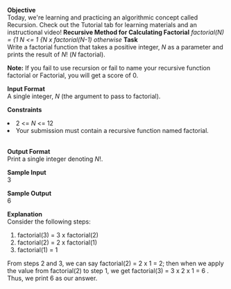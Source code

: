 <b>Objective</b><br>
Today, we're learning and practicing an algorithmic concept called Recursion. Check out the Tutorial tab for learning materials and an instructional video!
<b>Recursive Method for Calculating Factorial</b>
<i>factorial(N) = {1                  N <= 1
                  {N x factorial(N-1) otherwise </i>
<b>Task</b><br>
Write a factorial function that takes a positive integer, <i>N</i> as a parameter and prints the result of <i>N</i>! (<i>N</i> factorial).<br>

<b>Note:</b>  If you fail to use recursion or fail to name your recursive function factorial or Factorial, you will get a score of 0.<br>

<b>Input Format</b><br>
A single integer, <i>N</i> (the argument to pass to factorial).<br>

<b>Constraints</b><br>
<li>2 <= <i>N</i> <= 12</li>
<li>Your submission must contain a recursive function named factorial.</li><br>

<b>Output Format</b><br>
Print a single integer denoting <i>N</i>!.

<b>Sample Input</b><br>
3<br>


<b>Sample Output</b><br>
6<br>


<b>Explanation</b><br>
Consider the following steps:<br>
<ol>
<li>factorial(3) = 3 x factorial(2)</li>
<li>factorial(2) = 2 x factorial(1)</li>
<li>factorial(1) = 1</li>
</ol>

From steps 2 and 3, we can say factorial(2) = 2 x 1 = 2; then when we apply the value from factorial(2) to step 1, we get factorial(3) = 3 x 2 x 1 = 6 . Thus, we print 6 as our answer.
